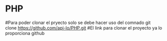 # PHP

#Para poder clonar el pryecto solo se debe hacer uso del comnado git clone https://github.com/api-lo/PHP.git 
#El link para clonar el proyecto ya lo proporciona github
